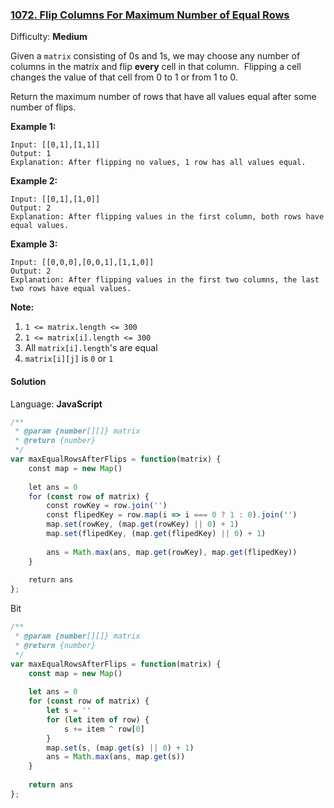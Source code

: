 ### [1072\. Flip Columns For Maximum Number of Equal Rows](https://leetcode.com/problems/flip-columns-for-maximum-number-of-equal-rows/)

Difficulty: **Medium**


Given a `matrix` consisting of 0s and 1s, we may choose any number of columns in the matrix and flip **every** cell in that column.  Flipping a cell changes the value of that cell from 0 to 1 or from 1 to 0.

Return the maximum number of rows that have all values equal after some number of flips.


**Example 1:**

```
Input: [[0,1],[1,1]]
Output: 1
Explanation: After flipping no values, 1 row has all values equal.
```


**Example 2:**

```
Input: [[0,1],[1,0]]
Output: 2
Explanation: After flipping values in the first column, both rows have equal values.
```


**Example 3:**

```
Input: [[0,0,0],[0,0,1],[1,1,0]]
Output: 2
Explanation: After flipping values in the first two columns, the last two rows have equal values.
```

**Note:**

1.  `1 <= matrix.length <= 300`
2.  `1 <= matrix[i].length <= 300`
3.  All `matrix[i].length`'s are equal
4.  `matrix[i][j]` is `0` or `1`


#### Solution

Language: **JavaScript**

```javascript
/**
 * @param {number[][]} matrix
 * @return {number}
 */
var maxEqualRowsAfterFlips = function(matrix) {
    const map = new Map()
    
    let ans = 0
    for (const row of matrix) {
        const rowKey = row.join('')
        const flipedKey = row.map(i => i === 0 ? 1 : 0).join('')
        map.set(rowKey, (map.get(rowKey) || 0) + 1)
        map.set(flipedKey, (map.get(flipedKey) || 0) + 1)
        
        ans = Math.max(ans, map.get(rowKey), map.get(flipedKey))
    }
    
    return ans
};
```

Bit
```javascript
/**
 * @param {number[][]} matrix
 * @return {number}
 */
var maxEqualRowsAfterFlips = function(matrix) {
    const map = new Map()
    
    let ans = 0
    for (const row of matrix) {
        let s = ''
        for (let item of row) {
            s += item ^ row[0]
        }
        map.set(s, (map.get(s) || 0) + 1)
        ans = Math.max(ans, map.get(s))
    }
    
    return ans
};
```